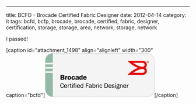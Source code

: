 ---
title: BCFD - Brocade Certified Fabric Designer
date: 2012-04-14
category: it
tags: bcfd, bcfp, brocade, brocade, certified, fabric, designer, certification, storage, storage, area, network, storage, network

I passed!

\[caption id="attachment\_1498" align="alignleft" width="300" caption="bcfd"\][![bcfd](images/bro_edu3_cert_fab_des_rgb-300x120.jpg "bcfd")](https://www.certmetrics.com/brocade/public/transcript.aspx?transcript=8XRF1FE12MR41GC4 "on certmetrics.com")\[/caption\]
